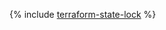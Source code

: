 {% include [terraform-state-lock](../../_tutorials/infrastructure-management/terraform-state-lock.md) %}